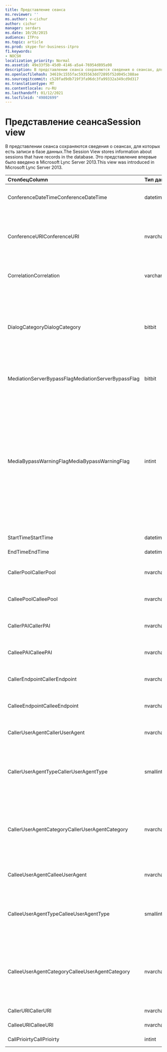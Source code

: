 ```yaml
---
title: Представление сеанса
ms.reviewer: ''
ms.author: v-cichur
author: cichur
manager: serdars
ms.date: 10/20/2015
audience: ITPro
ms.topic: article
ms.prod: skype-for-business-itpro
f1.keywords:
- NOCSH
localization_priority: Normal
ms.assetid: 49e33f5b-45d0-4146-a5a4-76954d895a98
description: В представлении сеанса сохраняются сведения о сеансах, для которых есть записи в базе данных. Это представление впервые было введено в Microsoft Lync Server 2013.
ms.openlocfilehash: 34619c1555fac5935563dd72895f52d045c388ae
ms.sourcegitcommit: c528fad9db719f3fa96dc3fa99332a349cd9d317
ms.translationtype: MT
ms.contentlocale: ru-RU
ms.lasthandoff: 01/12/2021
ms.locfileid: "49802699"
---
```

# <a name="session-view"></a><span data-ttu-id="059ca-104">Представление сеанса</span><span class="sxs-lookup"><span data-stu-id="059ca-104">Session view</span></span>
 
<span data-ttu-id="059ca-105">В представлении сеанса сохраняются сведения о сеансах, для которых есть записи в базе данных.</span><span class="sxs-lookup"><span data-stu-id="059ca-105">The Session View stores information about sessions that have records in the database.</span></span> <span data-ttu-id="059ca-106">Это представление впервые было введено в Microsoft Lync Server 2013.</span><span class="sxs-lookup"><span data-stu-id="059ca-106">This view was introduced in Microsoft Lync Server 2013.</span></span>
  
|<span data-ttu-id="059ca-107">**Столбец**</span><span class="sxs-lookup"><span data-stu-id="059ca-107">**Column**</span></span>|<span data-ttu-id="059ca-108">**Тип данных**</span><span class="sxs-lookup"><span data-stu-id="059ca-108">**Data Type**</span></span>|<span data-ttu-id="059ca-109">**Details**</span><span class="sxs-lookup"><span data-stu-id="059ca-109">**Details**</span></span>|
|:-----|:-----|:-----|
|<span data-ttu-id="059ca-110">ConferenceDateTime</span><span class="sxs-lookup"><span data-stu-id="059ca-110">ConferenceDateTime</span></span>  <br/> |<span data-ttu-id="059ca-111">datetime</span><span class="sxs-lookup"><span data-stu-id="059ca-111">datetime</span></span>  <br/> |<span data-ttu-id="059ca-112">Ссылка из таблицы линии медиаданных.</span><span class="sxs-lookup"><span data-stu-id="059ca-112">Referenced from the MediaLine Table.</span></span>  <br/> |
|<span data-ttu-id="059ca-113">ConferenceURI</span><span class="sxs-lookup"><span data-stu-id="059ca-113">ConferenceURI</span></span>  <br/> |<span data-ttu-id="059ca-114">nvarchar(450)</span><span class="sxs-lookup"><span data-stu-id="059ca-114">nvarchar(450)</span></span>  <br/> |<span data-ttu-id="059ca-115">URI конференции, если это конференция, или DialogID, если это сеанс между одноранговыми узлами.</span><span class="sxs-lookup"><span data-stu-id="059ca-115">Conference URI if this is a conference, or DialogID if this is a peer-to-peer session.</span></span>  <br/> |
|<span data-ttu-id="059ca-116">Correlation</span><span class="sxs-lookup"><span data-stu-id="059ca-116">Correlation</span></span>  <br/> |<span data-ttu-id="059ca-117">varchar(max)</span><span class="sxs-lookup"><span data-stu-id="059ca-117">varchar(max)</span></span>  <br/> |<span data-ttu-id="059ca-118">Идентификатор корреляции сеанса</span><span class="sxs-lookup"><span data-stu-id="059ca-118">Correlation ID of the session.</span></span>  <br/> |
|<span data-ttu-id="059ca-119">DialogCategory</span><span class="sxs-lookup"><span data-stu-id="059ca-119">DialogCategory</span></span>  <br/> |<span data-ttu-id="059ca-120">bit</span><span class="sxs-lookup"><span data-stu-id="059ca-120">bit</span></span>  <br/> |<span data-ttu-id="059ca-121">Категория диалоговых окной; 0 — это этап между Сервером-посредником и Skype для бизнеса Server; 1 — это сервер-посредник для шлюза STN.</span><span class="sxs-lookup"><span data-stu-id="059ca-121">Dialog category; 0 is Skype for Business Server to Mediation Server leg; 1 is Mediation Server to PSTN gateway leg.</span></span>  <br/> |
|<span data-ttu-id="059ca-122">MediationServerBypassFlag</span><span class="sxs-lookup"><span data-stu-id="059ca-122">MediationServerBypassFlag</span></span>  <br/> |<span data-ttu-id="059ca-123">bit</span><span class="sxs-lookup"><span data-stu-id="059ca-123">bit</span></span>  <br/> |<span data-ttu-id="059ca-124">Указывает, был ли обойден вызов.</span><span class="sxs-lookup"><span data-stu-id="059ca-124">Indicates whether or not the call was bypassed.</span></span>  <br/> |
|<span data-ttu-id="059ca-125">MediaBypassWarningFlag</span><span class="sxs-lookup"><span data-stu-id="059ca-125">MediaBypassWarningFlag</span></span>  <br/> |<span data-ttu-id="059ca-126">int</span><span class="sxs-lookup"><span data-stu-id="059ca-126">int</span></span>  <br/> |<span data-ttu-id="059ca-127">Если это поле присутствует, оно указывает, почему вызов не может быть обойден, даже если идентификаторы обхода совпадают.</span><span class="sxs-lookup"><span data-stu-id="059ca-127">This field, if present, indicates why a call was not bypassed even if the bypass IDs matched.</span></span> <span data-ttu-id="059ca-128">Для Skype для бизнеса Server определено только одно значение:</span><span class="sxs-lookup"><span data-stu-id="059ca-128">For Skype for Business Server, only one value is defined:</span></span>  <br/> <span data-ttu-id="059ca-129">0x0001 — неизвестный ид обхода для сетевого адаптера по умолчанию</span><span class="sxs-lookup"><span data-stu-id="059ca-129">0x0001 - Unknown bypass ID for Default network adapter</span></span>  <br/> |
|<span data-ttu-id="059ca-130">StartTime</span><span class="sxs-lookup"><span data-stu-id="059ca-130">StartTime</span></span>  <br/> |<span data-ttu-id="059ca-131">datetime</span><span class="sxs-lookup"><span data-stu-id="059ca-131">datetime</span></span>  <br/> |<span data-ttu-id="059ca-132">Время начала вызова.</span><span class="sxs-lookup"><span data-stu-id="059ca-132">Call start time.</span></span>  <br/> |
|<span data-ttu-id="059ca-133">EndTime</span><span class="sxs-lookup"><span data-stu-id="059ca-133">EndTime</span></span>  <br/> |<span data-ttu-id="059ca-134">datetime</span><span class="sxs-lookup"><span data-stu-id="059ca-134">datetime</span></span>  <br/> |<span data-ttu-id="059ca-135">Время окончания вызова.</span><span class="sxs-lookup"><span data-stu-id="059ca-135">Call end time.</span></span>  <br/> |
|<span data-ttu-id="059ca-136">CallerPool</span><span class="sxs-lookup"><span data-stu-id="059ca-136">CallerPool</span></span>  <br/> |<span data-ttu-id="059ca-137">nvarchar(256)</span><span class="sxs-lookup"><span data-stu-id="059ca-137">nvarchar(256)</span></span>  <br/> |<span data-ttu-id="059ca-138">Полное доменное имя пула вызывающего абонента.</span><span class="sxs-lookup"><span data-stu-id="059ca-138">Caller pool FQDN.</span></span>  <br/> |
|<span data-ttu-id="059ca-139">CalleePool</span><span class="sxs-lookup"><span data-stu-id="059ca-139">CalleePool</span></span>  <br/> |<span data-ttu-id="059ca-140">nvarchar(256)</span><span class="sxs-lookup"><span data-stu-id="059ca-140">nvarchar(256)</span></span>  <br/> |<span data-ttu-id="059ca-141">Полное доменное имя пула вызываемого абонента.</span><span class="sxs-lookup"><span data-stu-id="059ca-141">Callee pool FQDN.</span></span>  <br/> |
|<span data-ttu-id="059ca-142">CallerPAI</span><span class="sxs-lookup"><span data-stu-id="059ca-142">CallerPAI</span></span>  <br/> |<span data-ttu-id="059ca-143">nvarchar(450)</span><span class="sxs-lookup"><span data-stu-id="059ca-143">nvarchar(450)</span></span>  <br/> |<span data-ttu-id="059ca-144">URI удостоверения p-asserted вызывающего вызывающего.</span><span class="sxs-lookup"><span data-stu-id="059ca-144">Caller's p-asserted identity URI.</span></span>  <br/> |
|<span data-ttu-id="059ca-145">CalleePAI</span><span class="sxs-lookup"><span data-stu-id="059ca-145">CalleePAI</span></span>  <br/> |<span data-ttu-id="059ca-146">nvarchar(450)</span><span class="sxs-lookup"><span data-stu-id="059ca-146">nvarchar(450)</span></span>  <br/> |<span data-ttu-id="059ca-147">URI удостоверения p-asserted вызываемого вызываемого.</span><span class="sxs-lookup"><span data-stu-id="059ca-147">Callee's p-asserted identity URI.</span></span>  <br/> |
|<span data-ttu-id="059ca-148">CallerEndpoint</span><span class="sxs-lookup"><span data-stu-id="059ca-148">CallerEndpoint</span></span>  <br/> |<span data-ttu-id="059ca-149">nvarchar(256)</span><span class="sxs-lookup"><span data-stu-id="059ca-149">nvarchar(256)</span></span>  <br/> |<span data-ttu-id="059ca-150">Имя конечной точки вызываемой точки.</span><span class="sxs-lookup"><span data-stu-id="059ca-150">Caller's endpoint name.</span></span>  <br/> |
|<span data-ttu-id="059ca-151">CalleeEndpoint</span><span class="sxs-lookup"><span data-stu-id="059ca-151">CalleeEndpoint</span></span>  <br/> |<span data-ttu-id="059ca-152">nvarchar(256)</span><span class="sxs-lookup"><span data-stu-id="059ca-152">nvarchar(256)</span></span>  <br/> |<span data-ttu-id="059ca-153">Имя конечной точки вызываемой точки.</span><span class="sxs-lookup"><span data-stu-id="059ca-153">Caller's endpoint name.</span></span>  <br/> |
|<span data-ttu-id="059ca-154">CallerUserAgent</span><span class="sxs-lookup"><span data-stu-id="059ca-154">CallerUserAgent</span></span>  <br/> |<span data-ttu-id="059ca-155">nvarchar(256)</span><span class="sxs-lookup"><span data-stu-id="059ca-155">nvarchar(256)</span></span>  <br/> |<span data-ttu-id="059ca-156">Строка агента пользователя вызываемой.</span><span class="sxs-lookup"><span data-stu-id="059ca-156">Caller's user agent string.</span></span>  <br/> |
|<span data-ttu-id="059ca-157">CallerUserAgentType</span><span class="sxs-lookup"><span data-stu-id="059ca-157">CallerUserAgentType</span></span>  <br/> |<span data-ttu-id="059ca-158">smallint</span><span class="sxs-lookup"><span data-stu-id="059ca-158">smallint</span></span>  <br/> |<span data-ttu-id="059ca-159">Тип агента пользователя вызываемого пользователя.</span><span class="sxs-lookup"><span data-stu-id="059ca-159">Type of caller's user agent.</span></span> <span data-ttu-id="059ca-160">Подробные сведения см. в таблице [UserAgent.](useragent.md)</span><span class="sxs-lookup"><span data-stu-id="059ca-160">See the [UserAgent table](useragent.md) for details.</span></span> <br/> |
|<span data-ttu-id="059ca-161">CallerUserAgentCategory</span><span class="sxs-lookup"><span data-stu-id="059ca-161">CallerUserAgentCategory</span></span>  <br/> |<span data-ttu-id="059ca-162">nvarchar (64)</span><span class="sxs-lookup"><span data-stu-id="059ca-162">nvarchar (64)</span></span>  <br/> |<span data-ttu-id="059ca-163">Категория агента пользователя вызываемого пользователя.</span><span class="sxs-lookup"><span data-stu-id="059ca-163">Category of caller's user agent.</span></span> <span data-ttu-id="059ca-164">Подробные сведения см. в таблице [UserAgentDef (QoE).](useragentdef-qoe.md)</span><span class="sxs-lookup"><span data-stu-id="059ca-164">See the [UserAgentDef table (QoE)](useragentdef-qoe.md) for details.</span></span> <br/> |
|<span data-ttu-id="059ca-165">CalleeUserAgent</span><span class="sxs-lookup"><span data-stu-id="059ca-165">CalleeUserAgent</span></span>  <br/> |<span data-ttu-id="059ca-166">nvarchar(256)</span><span class="sxs-lookup"><span data-stu-id="059ca-166">nvarchar(256)</span></span>  <br/> |<span data-ttu-id="059ca-167">Строка агента пользователя вызываемой.</span><span class="sxs-lookup"><span data-stu-id="059ca-167">Callee's user agent string.</span></span>  <br/> |
|<span data-ttu-id="059ca-168">CalleeUserAgentType</span><span class="sxs-lookup"><span data-stu-id="059ca-168">CalleeUserAgentType</span></span>  <br/> |<span data-ttu-id="059ca-169">smallint</span><span class="sxs-lookup"><span data-stu-id="059ca-169">smallint</span></span>  <br/> |<span data-ttu-id="059ca-170">Тип агента пользователя вызываемого абонента.</span><span class="sxs-lookup"><span data-stu-id="059ca-170">Type of user agent for the callee.</span></span> <span data-ttu-id="059ca-171">Подробные сведения см. в таблице [UserAgent.](useragent.md)</span><span class="sxs-lookup"><span data-stu-id="059ca-171">See the [UserAgent table](useragent.md) for details.</span></span> <br/> |
|<span data-ttu-id="059ca-172">CalleeUserAgentCategory</span><span class="sxs-lookup"><span data-stu-id="059ca-172">CalleeUserAgentCategory</span></span>  <br/> |<span data-ttu-id="059ca-173">nvarchar (64)</span><span class="sxs-lookup"><span data-stu-id="059ca-173">nvarchar (64)</span></span>  <br/> |<span data-ttu-id="059ca-174">Категория агента пользователя вызываемого абонента.</span><span class="sxs-lookup"><span data-stu-id="059ca-174">User agent category for the callee.</span></span> <span data-ttu-id="059ca-175">Подробные сведения см. в таблице [UserAgentDef (QoE).](useragentdef-qoe.md)</span><span class="sxs-lookup"><span data-stu-id="059ca-175">See the [UserAgentDef table (QoE)](useragentdef-qoe.md) for details.</span></span> <br/> |
|<span data-ttu-id="059ca-176">CallerURI</span><span class="sxs-lookup"><span data-stu-id="059ca-176">CallerURI</span></span>  <br/> |<span data-ttu-id="059ca-177">nvarchar(450)</span><span class="sxs-lookup"><span data-stu-id="059ca-177">nvarchar(450)</span></span>  <br/> |<span data-ttu-id="059ca-178">URI вызываемой.</span><span class="sxs-lookup"><span data-stu-id="059ca-178">Caller's URI.</span></span>  <br/> |
|<span data-ttu-id="059ca-179">CalleeURI</span><span class="sxs-lookup"><span data-stu-id="059ca-179">CalleeURI</span></span>  <br/> |<span data-ttu-id="059ca-180">nvarchar(450)</span><span class="sxs-lookup"><span data-stu-id="059ca-180">nvarchar(450)</span></span>  <br/> |<span data-ttu-id="059ca-181">URI вызываемой.</span><span class="sxs-lookup"><span data-stu-id="059ca-181">Callee's URI.</span></span>  <br/> |
|<span data-ttu-id="059ca-182">CallPrioirty</span><span class="sxs-lookup"><span data-stu-id="059ca-182">CallPrioirty</span></span>  <br/> |<span data-ttu-id="059ca-183">int</span><span class="sxs-lookup"><span data-stu-id="059ca-183">int</span></span>  <br/> |<span data-ttu-id="059ca-184">Приоритет вызова.</span><span class="sxs-lookup"><span data-stu-id="059ca-184">Priority of the call.</span></span>  <br/> |
   


